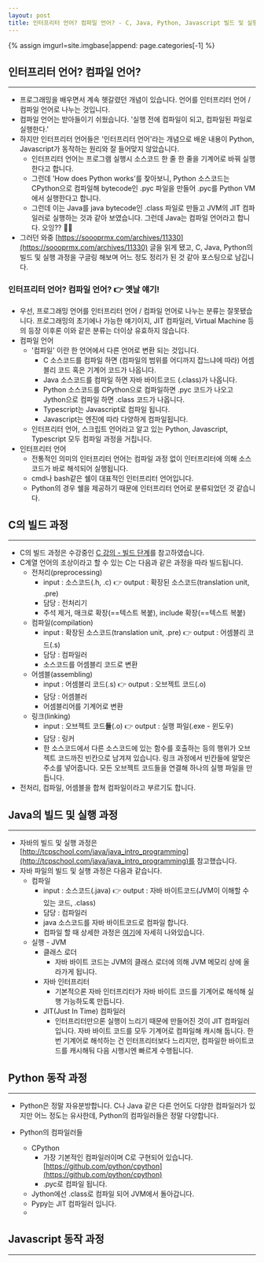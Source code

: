 ```yaml
---
layout: post
title: 인터프리터 언어? 컴파일 언어? - C, Java, Python, Javascript 빌드 및 실행 과정
---
```


{% assign imgurl=site.imgbase|append: page.categories[-1] %}

## 인터프리터 언어? 컴파일 언어?

---

- 프로그래밍을 배우면서 계속 헷갈렸던 개념이 있습니다. 언어를 인터프리터 언어 / 컴파일 언어로 나누는 것입니다.
- 컴파일 언어는 받아들이기 쉬웠습니다. '실행 전에 컴파일이 되고, 컴파일된 파일로 실행한다.'
- 하지만 인터프리터 언어들은 '인터프리터 언어'라는 개념으로 배운 내용이 Python, Javascript가 동작하는 원리와 잘 들어맞지 않았습니다.
  - 인터프리터 언어는 프로그램 실행시 소스코드 한 줄 한 줄을 기계어로 바꿔 실행한다고 합니다.
  - 그런데 'How does Python works'를 찾아보니, Python 소스코드는 CPython으로 컴파일해 bytecode인 .pyc 파일을 만들어 .pyc를 Python VM에서 실행한다고 합니다. 
  - 그런데 이는 Java를 java bytecode인 .class 파일로 만들고 JVM의 JIT 컴파일러로 실행하는 것과 같아 보였습니다. 그런데 Java는 컴파일 언어라고 합니다. 오잉?? 🤔🤔
- 그러던 와중 [https://soooprmx.com/archives/11330](https://soooprmx.com/archives/11330) 글을 읽게 됐고, C, Java, Python의 빌드 및 실행 과정을 구글링 해보며 어느 정도 정리가 된 것 같아 포스팅으로 남깁니다.

### 인터프리터 언어? 컴파일 언어? 👉 옛날 얘기!

- 우선, 프로그래밍 언어를 인터프리터 언어 / 컴파일 언어로 나누는 분류는 잘못됐습니다. 프로그래밍의 초기에나 가능한 얘기이지, JIT 컴파일러, Virtual Machine 등의 등장 이후론 이와 같은 분류는 더이상 유효하지 않습니다.
- 컴파일 언어
  - '컴파일' 이란 한 언어에서 다른 언어로 변환 되는 것입니다.
    - C 소스코드를 컴파일 하면 (컴파일의 범위를 어디까지 잡느냐에 따라) 어셈블리 코드 혹은 기계어 코드가 나옵니다.
    - Java 소스코드를 컴파일 하면 자바 바이트코드 (.class)가 나옵니다.
    - Python 소스코드를 CPython으로 컴파일하면 .pyc 코드가 나오고 Jython으로 컴파일 하면 .class 코드가 나옵니다.
    - Typescript는 Javascript로 컴파일 됩니다.
    - Javascript는 엔진에 따라 다양하게 컴파일됩니다.
  - 인터프리터 언어, 스크립트 언어라고 알고 있는 Python, Javascript, Typescript 모두 컴파일 과정을 거칩니다. 
- 인터프리터 언어
  - 전통적인 의미의 인터프리터 언어는 컴파일 과정 없이 인터프리터에 의해 소스 코드가 바로 해석되어 실행됩니다.
  - cmd나 bash같은 쉘이 대표적인 인터프리터 언어입니다.
  - Python의 경우 쉘을 제공하기 때문에 인터프리터 언어로 분류되었던 것 같습니다.



## C의 빌드 과정

---

- C의 빌드 과정은 수강중인 [C 강의 - 빌드 단계](https://www.udemy.com/course/c-unmanaged-programming-by-pocu/)를 참고하였습니다.
- C계열 언어의 조상이라고 할 수 있는 C는 다음과 같은 과정을 따라 빌드됩니다.
  - 전처리(preprocessing)
    - input : 소스코드(.h, .c) 👉 output : 확장된 소스코드(translation unit, .pre)
    - 담당 : 전처리기
    - 주석 제거, 매크로 확장(==텍스트 복붙), include 확장(==텍스트 복붙)
  - 컴파일(compilation)
    - input : 확장된 소스코드(translation unit, .pre) 👉 output : 어셈블리 코드(.s)
    - 담당 : 컴파일러
    - 소스코드를 어셈블리 코드로 변환
  - 어셈블(assembling)
    - input : 어셈블리 코드(.s) 👉 output : 오브젝트 코드(.o)
    - 담당 : 어셈블러
    - 어셈블리어를 기계어로 변환
  - 링크(linking)
    - input : 오브젝트 코드**들**(.o) 👉 output : 실행 파일(.exe - 윈도우)
    - 담당 : 링커
    - 한 소스코드에서 다른 소스코드에 있는 함수를 호출하는 등의 행위가 오브젝트 코드까진 빈칸으로 남겨져 있습니다. 링크 과정에서 빈칸들에 알맞은 주소를 넣어줍니다. 모든 오브젝트 코드들을 연결해 하나의 실행 파일을 만듭니다.
- 전처리, 컴파일, 어셈블을 합쳐 컴파일이라고 부르기도 합니다.



## Java의 빌드 및 실행 과정

---

- 자바의 빌드 및 실행 과정은 [http://tcpschool.com/java/java_intro_programming](http://tcpschool.com/java/java_intro_programming)를 참고했습니다.
- 자바 파일의 빌드 및 실행 과정은 다음과 같습니다.
  - 컴파일
    - input : 소스코드(.java) 👉 output : 자바 바이트코드(JVM이 이해할 수 있는 코드, .class) 
    - 담당 : 컴파일러
    - java 소스코드를 자바 바이트코드로 컴파일 합니다.
    - 컴파일 할 때 상세한 과정은 [여기](https://homoefficio.github.io/2019/01/31/Back-to-the-Essence-Java-컴파일에서-실행까지-1/)에 자세히 나와있습니다.
  - 실행 - JVM
    - 클래스 로더
      - 자바 바이트 코드는 JVM의 클래스 로더에 의해 JVM 메모리 상에 올라가게 됩니다.
    - 자바 인터프리터
      - 기본적으론 자바 인터프리터가 자바 바이트 코드를 기계어로 해석해 실행 가능하도록 만듭니다.
    - JIT(Just In Time) 컴파일러
      - 인터프리터만으론 실행이 느리기 때문에 만들어진 것이 JIT 컴파일러 입니다. 자바 바이트 코드를 모두 기계어로 컴파일해 캐시해 둡니다. 한 번 기계어로 해석하는 건 인터프리터보다 느리지만, 컴파일한 바이트코드를 캐시해둬 다음 시행시엔 빠르게 수행됩니다.



## Python 동작 과정

---

- Python은 정말 자유분방합니다. C나 Java 같은 다른 언어도 다양한 컴파일러가 있지만 어느 정도는 유사한데, Python의 컴파일러들은 정말 다양합니다.

- Python의 컴파일러들

  - CPython
    - 가장 기본적인 컴파일러이며 C로 구현되어 있습니다. [https://github.com/python/cpython](https://github.com/python/cpython) 
    - .pyc로 컴파일 됩니다.
  - Jython에선 .class로 컴파일 되어 JVM에서 돌아갑니다.
  - Pypy는 JIT 컴파일러 입니다.
  - 

  



## Javascript 동작 과정

---

